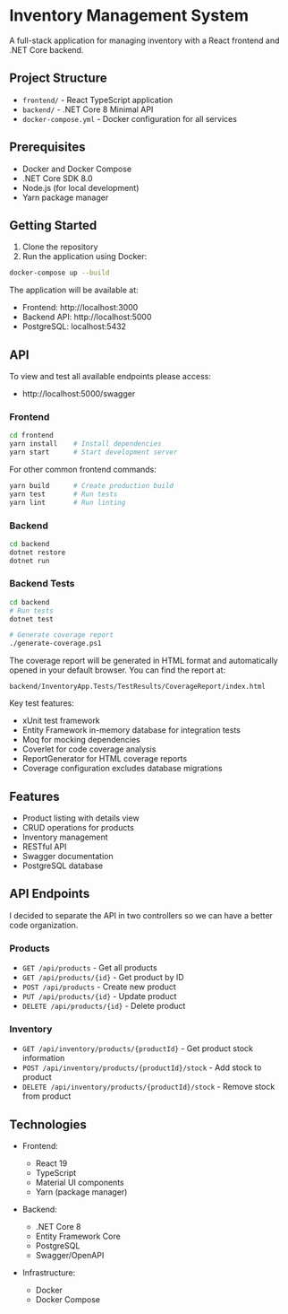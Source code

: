 # Inventory Management System

A full-stack application for managing inventory with a React frontend and .NET Core backend.

## Project Structure

- `frontend/` - React TypeScript application
- `backend/` - .NET Core 8 Minimal API
- `docker-compose.yml` - Docker configuration for all services

## Prerequisites

- Docker and Docker Compose
- .NET Core SDK 8.0
- Node.js (for local development)
- Yarn package manager

## Getting Started

1. Clone the repository
2. Run the application using Docker:

```bash
docker-compose up --build
```

The application will be available at:
- Frontend: http://localhost:3000
- Backend API: http://localhost:5000
- PostgreSQL: localhost:5432

## API
To view and test all available endpoints please access:
- http://localhost:5000/swagger

### Frontend

```bash
cd frontend
yarn install    # Install dependencies
yarn start      # Start development server
```

For other common frontend commands:
```bash
yarn build      # Create production build
yarn test       # Run tests
yarn lint       # Run linting
```

### Backend

```bash
cd backend
dotnet restore
dotnet run
```

### Backend Tests

```bash
cd backend
# Run tests
dotnet test

# Generate coverage report
./generate-coverage.ps1
```

The coverage report will be generated in HTML format and automatically opened in your default browser. You can find the report at:
```
backend/InventoryApp.Tests/TestResults/CoverageReport/index.html
```

Key test features:
- xUnit test framework
- Entity Framework in-memory database for integration tests
- Moq for mocking dependencies
- Coverlet for code coverage analysis
- ReportGenerator for HTML coverage reports
- Coverage configuration excludes database migrations

## Features

- Product listing with details view
- CRUD operations for products
- Inventory management
- RESTful API
- Swagger documentation
- PostgreSQL database

## API Endpoints
I decided to separate the API in two controllers so we can have a better
code organization.

### Products
- `GET /api/products` - Get all products
- `GET /api/products/{id}` - Get product by ID
- `POST /api/products` - Create new product
- `PUT /api/products/{id}` - Update product
- `DELETE /api/products/{id}` - Delete product

### Inventory
- `GET /api/inventory/products/{productId}` - Get product stock information
- `POST /api/inventory/products/{productId}/stock` - Add stock to product
- `DELETE /api/inventory/products/{productId}/stock` - Remove stock from product

## Technologies

- Frontend:
  - React 19
  - TypeScript
  - Material UI components
  - Yarn (package manager)
  
- Backend:
  - .NET Core 8
  - Entity Framework Core
  - PostgreSQL
  - Swagger/OpenAPI

- Infrastructure:
  - Docker
  - Docker Compose
